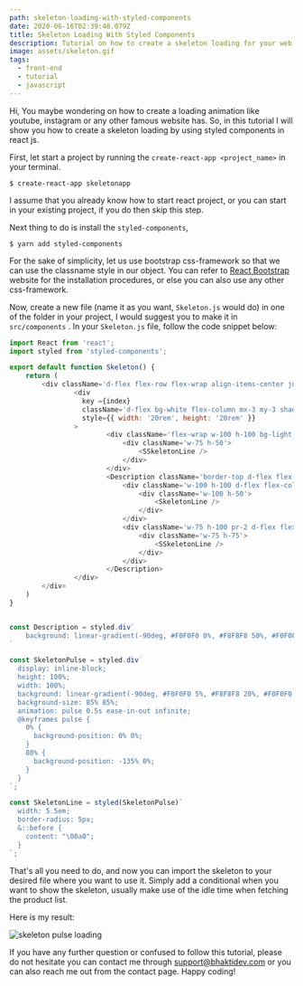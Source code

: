 ```yaml
---
path: skeleton-loading-with-styled-components
date: 2020-06-16T02:39:48.079Z
title: Skeleton Loading With Styled Components
description: Tutorial on how to create a skeleton loading for your web app
image: assets/skeleton.gif
tags:
  - front-end
  - tutorial
  - javascript
---
```

Hi, You maybe wondering on how to create a loading animation like youtube, instagram or any other famous website has. So, in this tutorial I will show you how to create a skeleton loading by using styled components in react js. 

First, let start a project by running the `create-react-app <project_name>` in your terminal. 

```shell
$ create-react-app skeletonapp
```

I assume that you already know how to start react project, or you can start in your existing project, if you do then skip this step.

Next thing to do is install the `styled-components`, 

```shell
$ yarn add styled-components
```

For the sake of simplicity, let us use bootstrap css-framework so that we can use the classname style in our object. You can refer to [React Bootstrap](https://react-bootstrap.github.io/getting-started/introduction/) website for the installation procedures, or else you can also use any other css-framework.

Now, create a new file (name it as you want, `Skeleton.js` would do) in one of the folder in your project, I would suggest you to make it in `src/components` . In your `Skeleton.js` file, follow the code snippet below:

```javascript
import React from 'react';
import styled from 'styled-components';

export default function Skeleton() {
    return (
        <div className='d-flex flex-row flex-wrap align-items-center justify-content-center'>
                <div 
                  key ={index}
                  className='d-flex bg-white flex-column mx-3 my-3 shadow rounded align-items-center justify-content-around' 
                  style={{ width: '20rem', height: '20rem' }}
                >
                        <div className='flex-wrap w-100 h-100 bg-light d-flex flex-column justify-content-center align-items-center'>
                            <div className='w-75 h-50'>
                                <SSkeletonLine />
                            </div>
                        </div>
                        <Description className='border-top d-flex flex-row mx-2 pt-2 pb-2 justify-content-between align-items-between w-100 h-50'>
                            <div className='w-100 h-100 d-flex flex-column mx-2 align-items-start justify-content-center '>
                                <div className='w-100 h-50'>
                                    <SkeletonLine />
                                </div>
                            </div>
                            <div className='w-75 h-100 pr-2 d-flex flex-column align-items-center mr-1 justify-content-center'>
                                <div className='w-75 h-75'>
                                    <SSkeletonLine />
                                </div>
                            </div>
                        </Description>
                </div>
        </div>
    )
}


const Description = styled.div`
    background: linear-gradient(-90deg, #F0F0F0 0%, #F8F8F8 50%, #F0F0F0 100%);
`

const SkeletonPulse = styled.div`
  display: inline-block;
  height: 100%;
  width: 100%;
  background: linear-gradient(-90deg, #F0F0F0 5%, #F8F8F8 20%, #F0F0F0 80%);
  background-size: 85% 85%;
  animation: pulse 0.5s ease-in-out infinite;
  @keyframes pulse {
    0% {
      background-position: 0% 0%;
    }
    80% {
      background-position: -135% 0%;
    }
  }
`;

const SkeletonLine = styled(SkeletonPulse)`
  width: 5.5em;
  border-radius: 5px;
  &::before {
    content: "\00a0";
  }
`;
```

That's all you need to do, and now you can import the skeleton to your desired file where you want to use it. Simply add a conditional when you want to show the skeleton, usually make use of the idle time when fetching the product list. 

Here is my result:

![skeleton pulse loading](assets/skeleton.gif "Modern Skeleton Loading")

If you have any further question or confused to follow this tutorial, please do not hesitate you can contact me through support@bhaktidev.com or you can also reach me out from the contact page. Happy coding!